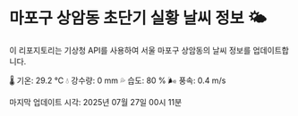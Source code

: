 
# 마포구 상암동 초단기 실황 날씨 정보 🌤️

이 리포지토리는 기상청 API를 사용하여 서울 마포구 상암동의 날씨 정보를 업데이트합니다. 

🌡️ 기온: 29.2 ℃
💧 강수량: 0 mm
💦 습도: 80 %
🌬️ 풍속: 0.4 m/s

마지막 업데이트 시각: 2025년 07월 27일 00시 11분    
